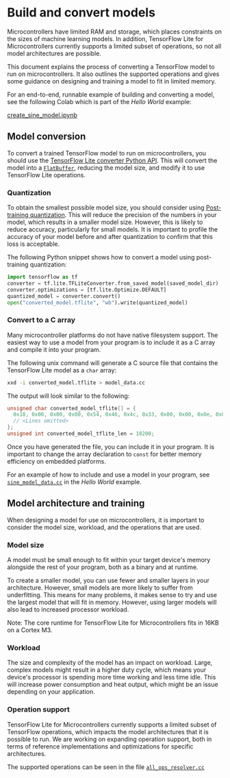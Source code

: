 # Build and convert models

Microcontrollers have limited RAM and storage, which places constraints on the
sizes of machine learning models. In addition, TensorFlow Lite for
Microcontrollers currently supports a limited subset of operations, so not all
model architectures are possible.

This document explains the process of converting a TensorFlow model to run on
microcontrollers. It also outlines the supported operations and gives some
guidance on designing and training a model to fit in limited memory.

For an end-to-end, runnable example of building and converting a model, see the
following Colab which is part of the *Hello World* example:

<a class="button button-primary" href="https://colab.research.google.com/github/tensorflow/tensorflow/blob/master/tensorflow/lite/micro/examples/hello_world/create_sine_model.ipynb">create_sine_model.ipynb</a>

## Model conversion

To convert a trained TensorFlow model to run on microcontrollers, you should use
the
[TensorFlow Lite converter Python API](https://www.tensorflow.org/lite/convert/python_api).
This will convert the model into a
[`FlatBuffer`](https://google.github.io/flatbuffers/), reducing the model size,
and modify it to use TensorFlow Lite operations.

### Quantization

To obtain the smallest possible model size, you should consider using
[Post-training quantization](https://www.tensorflow.org/lite/performance/post_training_quantization).
This will reduce the precision of the numbers in your model, which results in a
smaller model size. However, this is likely to reduce accuracy, particularly for
small models. It is important to profile the accuracy of your model before and
after quantization to confirm that this loss is acceptable.

The following Python snippet shows how to convert a model using post-training
quantization:

```python
import tensorflow as tf
converter = tf.lite.TFLiteConverter.from_saved_model(saved_model_dir)
converter.optimizations = [tf.lite.Optimize.DEFAULT]
quantized_model = converter.convert()
open("converted_model.tflite", "wb").write(quantized_model)
```

### Convert to a C array

Many microcontroller platforms do not have native filesystem support. The
easiest way to use a model from your program is to include it as a C array and
compile it into your program.

The following unix command will generate a C source file that contains the
TensorFlow Lite model as a `char` array:

```bash
xxd -i converted_model.tflite > model_data.cc
```

The output will look similar to the following:

```c
unsigned char converted_model_tflite[] = {
  0x18, 0x00, 0x00, 0x00, 0x54, 0x46, 0x4c, 0x33, 0x00, 0x00, 0x0e, 0x00,
  // <Lines omitted>
};
unsigned int converted_model_tflite_len = 18200;
```

Once you have generated the file, you can include it in your program. It is
important to change the array declaration to `const` for better memory
efficiency on embedded platforms.

For an example of how to include and use a model in your program, see
[`sine_model_data.cc`](https://github.com/tensorflow/tensorflow/blob/master/tensorflow/lite/micro/examples/hello_world/sine_model_data.cc)
in the *Hello World* example.

## Model architecture and training

When designing a model for use on microcontrollers, it is important to consider
the model size, workload, and the operations that are used.

### Model size

A model must be small enough to fit within your target device's memory alongside
the rest of your program, both as a binary and at runtime.

To create a smaller model, you can use fewer and smaller layers in your
architecture. However, small models are more likely to suffer from underfitting.
This means for many problems, it makes sense to try and use the largest model
that will fit in memory. However, using larger models will also lead to
increased processor workload.

Note: The core runtime for TensorFlow Lite for Microcontrollers fits in 16KB on
a Cortex M3.

### Workload

The size and complexity of the model has an impact on workload. Large, complex
models might result in a higher duty cycle, which means your device's processor
is spending more time working and less time idle. This will increase power
consumption and heat output, which might be an issue depending on your
application.

### Operation support

TensorFlow Lite for Microcontrollers currently supports a limited subset of
TensorFlow operations, which impacts the model architectures that it is possible
to run. We are working on expanding operation support, both in terms of
reference implementations and optimizations for specific architectures.

The supported operations can be seen in the file
[`all_ops_resolver.cc`](https://github.com/tensorflow/tensorflow/blob/master/tensorflow/lite/micro/kernels/all_ops_resolver.cc)
